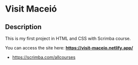 # Visit Maceió

## Description

This is my first project in HTML and CSS with Scrimba course.

You can access the site here: **https://visit-maceio.netlify.app/**

- https://scrimba.com/allcourses

